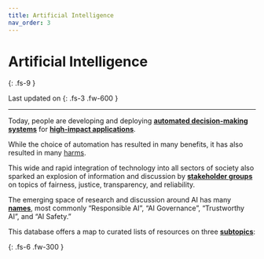 ```yaml
---
title: Artificial Intelligence
nav_order: 3
---
```


# Artificial Intelligence
{: .fs-9 }

Last updated on
{: .fs-3 .fw-600 }

* * *

Today, people are developing and deploying [**automated decision-making systems**](javascript:openPanel('automated-decision-making-systems')) for [**high-impact applications**](javascript:openPanel('high-impact-applications')).

While the choice of automation has resulted in many benefits, it has also resulted in many [harms](javascript:openPanel('harms')).

This wide and rapid integration of technology into all sectors of society also sparked an explosion of information and discussion by [**stakeholder groups**](javascript:openPanel('stakeholders')) on topics of fairness, justice, transparency, and reliability.

The emerging space of research and discussion around AI has many [**names**](javascript:openPanel('names')), most commonly “Responsible AI”, “AI Governance”, “Trustworthy AI”, and “AI Safety.”

This database offers a map to curated lists of resources on three [**subtopics**](javascript:openPanel('subtopics')):

{: .fs-6 .fw-300 }
